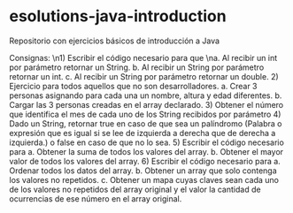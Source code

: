 # esolutions-java-introduction
Repositorio con ejercicios básicos de introducción a Java

Consignas: 
\n1)	Escribir el código necesario para que
	\na. Al recibir un int por parámetro retornar un String.
	b. Al recibir un String por parámetro retornar un int.
	c. Al recibir un String por parámetro retornar un double.
2)	Ejercicio para todos aquellos que no son desarrolladores.
	a. Crear 3 personas asignando para cada una un nombre, altura y edad diferentes.
	b. Cargar las 3 personas creadas en el array declarado.
3)	Obtener el número que identifica el mes de cada uno de los String recibidos por parámetro
4)	Dado un String, retornar true en caso de que sea un palíndromo (Palabra o expresión que es igual si se lee de izquierda a derecha que de derecha a izquierda.) o false en caso de que no lo sea.
5)	Escribir el código necesario para
	a. Obtener la suma de todos los valores del array.
	b. Obtener el mayor valor de todos los valores del array.
6)	Escribir el código necesario para
	a. Ordenar todos los datos del array.
	b. Obtener un array que solo contenga los valores no repetidos.
	c. Obtener un mapa cuyas claves sean cada uno de los valores no repetidos del array original y el valor la cantidad de ocurrencias de ese número en el array original.
